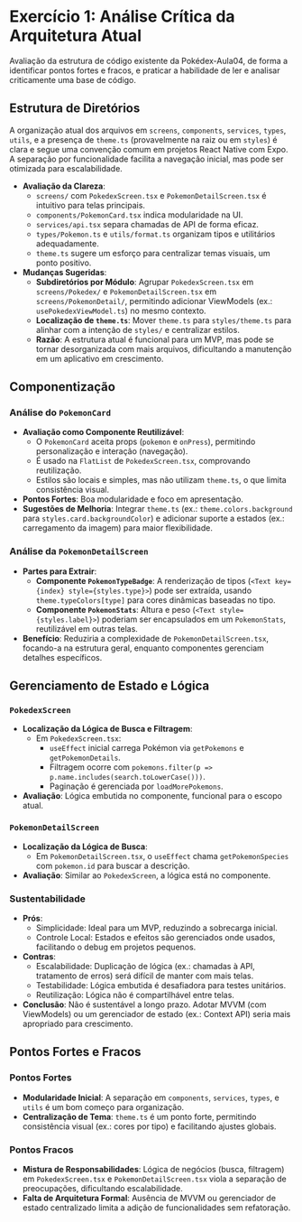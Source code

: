 # Exercício 1: Análise Crítica da Arquitetura Atual
Avaliação da estrutura de código existente da Pokédex-Aula04, de forma a identificar pontos fortes e fracos, e praticar a habilidade de ler e analisar criticamente uma base de código.

## Estrutura de Diretórios

A organização atual dos arquivos em `screens`, `components`, `services`, `types`, `utils`, e a presença de `theme.ts` (provavelmente na raiz ou em `styles`) é clara e segue uma convenção comum em projetos React Native com Expo. A separação por funcionalidade facilita a navegação inicial, mas pode ser otimizada para escalabilidade.

- **Avaliação da Clareza**:
  - `screens/` com `PokedexScreen.tsx` e `PokemonDetailScreen.tsx` é intuitivo para telas principais.
  - `components/PokemonCard.tsx` indica modularidade na UI.
  - `services/api.tsx` separa chamadas de API de forma eficaz.
  - `types/Pokemon.ts` e `utils/format.ts` organizam tipos e utilitários adequadamente.
  - `theme.ts` sugere um esforço para centralizar temas visuais, um ponto positivo.
- **Mudanças Sugeridas**:
  - **Subdiretórios por Módulo**: Agrupar `PokedexScreen.tsx` em `screens/Pokedex/` e `PokemonDetailScreen.tsx` em `screens/PokemonDetail/`, permitindo adicionar ViewModels (ex.: `usePokedexViewModel.ts`) no mesmo contexto.
  - **Localização de `theme.ts`**: Mover `theme.ts` para `styles/theme.ts` para alinhar com a intenção de `styles/` e centralizar estilos.
  - **Razão**: A estrutura atual é funcional para um MVP, mas pode se tornar desorganizada com mais arquivos, dificultando a manutenção em um aplicativo em crescimento.

## Componentização

### Análise do `PokemonCard`
- **Avaliação como Componente Reutilizável**:
  - O `PokemonCard` aceita props (`pokemon` e `onPress`), permitindo personalização e interação (navegação).
  - É usado na `FlatList` de `PokedexScreen.tsx`, comprovando reutilização.
  - Estilos são locais e simples, mas não utilizam `theme.ts`, o que limita consistência visual.
- **Pontos Fortes**: Boa modularidade e foco em apresentação.
- **Sugestões de Melhoria**: Integrar `theme.ts` (ex.: `theme.colors.background` para `styles.card.backgroundColor`) e adicionar suporte a estados (ex.: carregamento da imagem) para maior flexibilidade.

### Análise da `PokemonDetailScreen`
- **Partes para Extrair**:
  - **Componente `PokemonTypeBadge`**: A renderização de tipos (`<Text key={index} style={styles.type}>`) pode ser extraída, usando `theme.typeColors[type]` para cores dinâmicas baseadas no tipo.
  - **Componente `PokemonStats`**: Altura e peso (`<Text style={styles.label}>`) poderiam ser encapsulados em um `PokemonStats`, reutilizável em outras telas.
- **Benefício**: Reduziria a complexidade de `PokemonDetailScreen.tsx`, focando-a na estrutura geral, enquanto componentes gerenciam detalhes específicos.

## Gerenciamento de Estado e Lógica

### `PokedexScreen`
- **Localização da Lógica de Busca e Filtragem**:
  - Em `PokedexScreen.tsx`:
    - `useEffect` inicial carrega Pokémon via `getPokemons` e `getPokemonDetails`.
    - Filtragem ocorre com `pokemons.filter(p => p.name.includes(search.toLowerCase()))`.
    - Paginação é gerenciada por `loadMorePokemons`.
- **Avaliação**: Lógica embutida no componente, funcional para o escopo atual.

### `PokemonDetailScreen`
- **Localização da Lógica de Busca**:
  - Em `PokemonDetailScreen.tsx`, o `useEffect` chama `getPokemonSpecies` com `pokemon.id` para buscar a descrição.
- **Avaliação**: Similar ao `PokedexScreen`, a lógica está no componente.

### Sustentabilidade
- **Prós**:
  - Simplicidade: Ideal para um MVP, reduzindo a sobrecarga inicial.
  - Controle Local: Estados e efeitos são gerenciados onde usados, facilitando o debug em projetos pequenos.
- **Contras**:
  - Escalabilidade: Duplicação de lógica (ex.: chamadas à API, tratamento de erros) será difícil de manter com mais telas.
  - Testabilidade: Lógica embutida é desafiadora para testes unitários.
  - Reutilização: Lógica não é compartilhável entre telas.
- **Conclusão**: Não é sustentável a longo prazo. Adotar MVVM (com ViewModels) ou um gerenciador de estado (ex.: Context API) seria mais apropriado para crescimento.

## Pontos Fortes e Fracos

### Pontos Fortes
- **Modularidade Inicial**: A separação em `components`, `services`, `types`, e `utils` é um bom começo para organização.
- **Centralização de Tema**: `theme.ts` é um ponto forte, permitindo consistência visual (ex.: cores por tipo) e facilitando ajustes globais.

### Pontos Fracos
- **Mistura de Responsabilidades**: Lógica de negócios (busca, filtragem) em `PokedexScreen.tsx` e `PokemonDetailScreen.tsx` viola a separação de preocupações, dificultando escalabilidade.
- **Falta de Arquitetura Formal**: Ausência de MVVM ou gerenciador de estado centralizado limita a adição de funcionalidades sem refatoração.